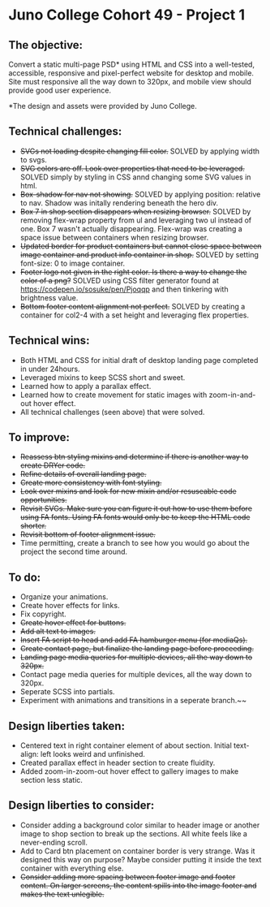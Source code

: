 # Juno College Cohort 49 - Project 1

## The objective: 

Convert a static multi-page PSD* using HTML and CSS into a well-tested, accessible, responsive and pixel-perfect website for desktop and mobile. Site must responsive all the way down to 320px, and mobile view should provide good user experience.  

*The design and assets were provided by Juno College. 

## Technical challenges: 
- ~~SVGs not loading despite changing fill color.~~ SOLVED by applying width to svgs. 
- ~~SVG colors are off. Look over properties that need to be leveraged.~~ SOLVED simply by styling in CSS annd changing some SVG values in html. 
- ~~Box-shadow for nav not showing.~~ SOLVED by applying position: relative to nav. Shadow was initally rendering beneath the hero div. 
- ~~Box 7 in shop section disappears when resizing browser.~~ SOLVED by removing flex-wrap property from ul and leveraging two ul instead of one. Box 7 wasn't actually disappearing. Flex-wrap was creating a space issue between containers when resizing browser. 
- ~~Updated border for product containers but cannot close space between image container and product info container in shop.~~ SOLVED by setting font-size: 0 to image container.
- ~~Footer logo not given in the right color. Is there a way to change the color of a png?~~ SOLVED using CSS filter generator found at https://codepen.io/sosuke/pen/Pjoqqp and then tinkering with brightness value. 
- ~~Bottom footer content alignment not perfect.~~ SOLVED by creating a container for col2-4 with a set height and leveraging flex properties. 

## Technical wins: 
- Both HTML and CSS for initial draft of desktop landing page completed in under 24hours.
- Leveraged mixins to keep SCSS short and sweet.  
- Learned how to apply a parallax effect.
- Learned how to create movement for static images with zoom-in-and-out hover effect. 
- All technical challenges (seen above) that were solved. 

## To improve:
- ~~Reassess btn styling mixins and determine if there is another way to create DRYer code.~~ 
- ~~Refine details of overall landing page.~~
- ~~Create more consistency with font styling.~~ 
- ~~Look over mixins and look for new mixin and/or resuseable code opportunities.~~ 
- ~~Revisit SVGs. Make sure you can figure it out how to use them before using FA fonts. Using FA fonts would only be to keep the HTML code shorter.~~
- ~~Revisit bottom of footer alignment issue.~~
- Time permitting, create a branch to see how you would go about the project the second time around. 

## To do:
- Organize your animations.
- Create hover effects for links. 
- Fix copyright.
- ~~Create hover effect for buttons.~~ 
- ~~Add alt text to images.~~
- ~~Insert FA script to head and add FA hamburger menu (for mediaQs).~~ 
- ~~Create contact page, but finalize the landing page before proceeding.~~
- ~~Landing page media queries for multiple devices, all the way down to 320px.~~ 
- Contact page media queries for multiple devices, all the way down to 320px.
- Seperate SCSS into partials. 
- Experiment with animations and transitions in a seperate branch.~~

## Design liberties taken: 

- Centered text in right container element of about section. Initial text-align: left looks weird and unfinished. 
- Created parallax effect in header section to create fluidity. 
- Added zoom-in-zoom-out hover effect to gallery images to make section less static. 

## Design liberties to consider:

- Consider adding a background color similar to header image or another image to shop section to break up the sections. All white feels like a never-ending scroll. 
- Add to Card btn placement on container border is very strange. Was it designed this way on purpose? Maybe consider putting it inside the text container with everything else. 
- ~~Consider adding more spacing between footer image and footer content. On larger screens, the content spills into the image footer and makes the text unlegible.~~




